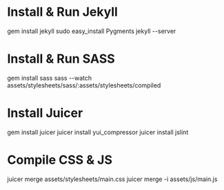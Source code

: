 # Install & Run Jekyll
gem install jekyll
sudo easy_install Pygments
jekyll --server

# Install & Run SASS
gem install sass
sass --watch assets/stylesheets/sass/:assets/stylesheets/compiled

# Install Juicer
gem install juicer
juicer install yui_compressor
juicer install jslint

# Compile CSS & JS
juicer merge assets/stylesheets/main.css
juicer merge -i assets/js/main.js
